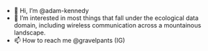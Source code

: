- 👋 Hi, I’m @adam-kennedy
- 👀 I’m interested in most things that fall under the ecological data domain, including wireless communication across a mountainous landscape.
- 📫 How to reach me @gravelpants (IG)
<!---
adam-kennedy/adam-kennedy is a ✨ special ✨ repository because its `README.md` (this file) appears on your GitHub profile.
You can click the Preview link to take a look at your changes.
--->
